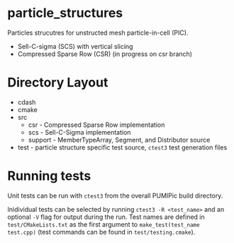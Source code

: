 # particle_structures

Particles strucutres for unstructed mesh particle-in-cell (PIC). 

- Sell-C-sigma (SCS) with vertical slicing 
- Compressed Sparse Row (CSR) (in progress on csr branch)


# Directory Layout

- cdash
- cmake
- src
  - csr - Compressed Sparse Row implementation
  - scs - Sell-C-Sigma implementation
  - support - MemberTypeArray, Segment, and Distributor source
- test - particle structure specific test source, `ctest3` test generation files


# Running tests

Unit tests can be run with `ctest3` from the overall PUMIPic build directory.

Inidividual tests can be selected by running `ctest3 -R <test_name>` and an optional `-V` flag for output during the run. Test names are defined in `test/CMakeLists.txt` as the first argument to `make_test(test_name test.cpp)` (test commands can be found in `test/testing.cmake`). 
